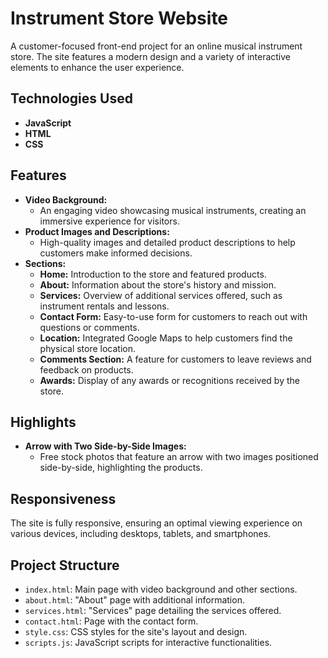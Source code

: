 # Instrument Store Website

A customer-focused front-end project for an online musical instrument store. The site features a modern design and a variety of interactive elements to enhance the user experience.

## Technologies Used
- **JavaScript**
- **HTML**
- **CSS**

## Features
- **Video Background:** 
  - An engaging video showcasing musical instruments, creating an immersive experience for visitors.
- **Product Images and Descriptions:** 
  - High-quality images and detailed product descriptions to help customers make informed decisions.
- **Sections:**
  - **Home:** Introduction to the store and featured products.
  - **About:** Information about the store's history and mission.
  - **Services:** Overview of additional services offered, such as instrument rentals and lessons.
  - **Contact Form:** Easy-to-use form for customers to reach out with questions or comments.
  - **Location:** Integrated Google Maps to help customers find the physical store location.
  - **Comments Section:** A feature for customers to leave reviews and feedback on products.
  - **Awards:** Display of any awards or recognitions received by the store.

## Highlights
- **Arrow with Two Side-by-Side Images:**
  - Free stock photos that feature an arrow with two images positioned side-by-side, highlighting the products.

## Responsiveness
The site is fully responsive, ensuring an optimal viewing experience on various devices, including desktops, tablets, and smartphones.

## Project Structure
- `index.html`: Main page with video background and other sections.
- `about.html`: "About" page with additional information.
- `services.html`: "Services" page detailing the services offered.
- `contact.html`: Page with the contact form.
- `style.css`: CSS styles for the site's layout and design.
- `scripts.js`: JavaScript scripts for interactive functionalities.
